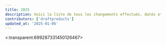 ```yaml
---
title: 2025
description: Voici la liste de tous les changements effectués, datés et décris en 2025.
contributors: ['draftproducts']
updated_at: '2025-01-06'
---
```


<:transparent:699287331450126467>
